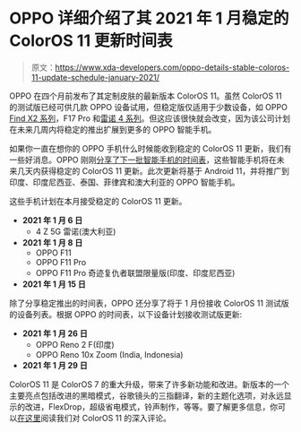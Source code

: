 # OPPO 详细介绍了其 2021 年 1 月稳定的 ColorOS 11 更新时间表

> 原文：<https://www.xda-developers.com/oppo-details-stable-coloros-11-update-schedule-january-2021/>

OPPO 在四个月前发布了其定制皮肤的最新版本 ColorOS 11。虽然 ColorOS 11 的测试版已经可供几款 OPPO 设备试用，但稳定版仅适用于少数设备，如 OPPO [Find X2 系列](https://www.xda-developers.com/oppo-coloros-11-f17-find-x2/)，F17 Pro 和[雷诺 4 系列](https://www.xda-developers.com/oppo-reno-4-5g-coloros-11-stable-android-11/)。但这应该很快就会改变，因为该公司计划在未来几周内将稳定的推出扩展到更多的 OPPO 智能手机。

如果你一直在想你的 OPPO 手机什么时候能收到稳定的 ColorOS 11 更新，我们有一些好消息。OPPO 刚刚[分享了下一批智能手机的时间表](https://community.coloros.com/thread-51570-1-1.html)，这些智能手机将在未来几天内获得稳定的 ColorOS 11 更新。此次更新将基于 Android 11，并将推广到印度、印度尼西亚、泰国、菲律宾和澳大利亚的 OPPO 智能手机。

这些手机计划在本月接受稳定的 ColorOS 11 更新。

*   **2021 年 1 月 6 日**
    *   4 Z 5G 雷诺(澳大利亚)
*   **2021 年 1 月 8 日**
    *   OPPO F11
    *   OPPO F11 Pro
    *   OPPO F11 Pro 奇迹复仇者联盟限量版(印度、印度尼西亚)
*   **2021 年 1 月 15 日**

除了分享稳定推出的时间表，OPPO 还分享了将于 1 月份接收 ColorOS 11 测试版的设备列表。根据 OPPO 的时间表，以下设备计划接收测试版更新:

*   **2021 年 1 月 26 日**
    *   OPPO Reno 2 F(印度)
    *   OPPO Reno 10x Zoom (India, Indonesia)
*   **2021 年 1 月 29 日**

ColorOS 11 是 ColorOS 7 的重大升级，带来了许多新功能和改进。新版本的一个主要亮点包括改进的黑暗模式，谷歌镜头的三指翻译，新的主题化选项，对永远显示的改进，FlexDrop，超级省电模式，铃声制作，等等。要了解更多信息，你可以[在这里](https://www.xda-developers.com/coloros-11-android-11-oppo-review/)阅读我们对 ColorOS 11 的深入评论。